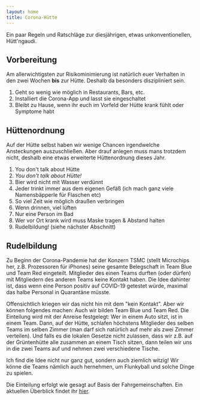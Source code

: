 ```yaml
---
layout: home
title: Corona-Hütte
---
```


Ein paar Regeln und Ratschläge zur diesjährigen, etwas unkonventionellen, Hütt'ngaudi.

## Vorbereitung
Am allerwichtigsten zur Risikominimierung ist natürlich euer Verhalten in den zwei Wochen **bis** zur Hütte. Deshalb da besonders diszipliniert sein.
1. Geht so wenig wie möglich in Restaurants, Bars, etc.
2. Installiert die Corona-App und lasst sie eingeschaltet
3. Bleibt zu Hause, wenn ihr euch im Vorfeld der Hütte krank fühlt oder Symptome habt

## Hüttenordnung
Auf der Hütte selbst haben wir wenige Chancen irgendwelche Ansteckungen auszuschließen. Aber drauf anlegen muss mans trotzdem nicht, deshalb eine etwas erweiterte Hüttenordnung dieses Jahr.
1. You don't talk about Hütte
2. *You don't talk about Hütte!*
3. Bier wird nicht mit Wasser verdünnt
4. Jeder trinkt immer aus dem eigenen Gefäß (ich mach ganz viele Namensbäpperle für Flaschen etc)
5. So viel Zeit wie möglich draußen verbringen
6. Wenn drinnen, viel lüften
7. Nur eine Person im Bad
8. Wer vor Ort krank wird muss Maske tragen & Abstand halten
9. Rudelbildung! (siehe nächster Abschnitt)

## Rudelbildung
Zu Beginn der Corona-Pandemie hat der Konzern TSMC (stellt Microchips her, z.B. Prozessoren für iPhones) seine gesamte Belegschaft in <span class="teamBlue">Team Blue</span> und <span class="teamRed">Team Red</span> eingeteilt. Mitglieder des einen Teams durften (oder dürfen) mit Mitgliedern des anderen Teams keine Kontakt haben. Die Idee dahinter ist, dass wenn eine Person positiv auf COVID-19 getestet würde, maximal das halbe Personal in Quarantäne müsste.

Offensichtlich kriegen wir das nicht hin mit dem "kein Kontakt". Aber wir können folgendes machen: Auch wir bilden <span class="teamBlue">Team Blue</span> und <span class="teamRed">Team Red</span>. Die Einteilung wird mit der Anreise festgelegt: Wer in einem Auto sitzt, ist in einem Team. Dann, auf der Hütte, schlafen höchstens Mitglieder des selben Teams im selben Zimmer (man darf sich natürlich auf mehr als zwei Zimmer verteilen). Und falls es die lokalen Gesetze nicht zulassen, dass wir z.B. auf der Grüntenhütte alle zusammen an einem Tisch sitzen, dann teilen wir uns in die zwei Teams auf und nehmen zwei verschiedene Tische.

Ich find die Idee nicht nur ganz gut, sondern auch ziemlich witzig! Wir könne die Teams nämlich auch hernehmen, um Flunkyball und solche Dinge zu spielen.

Die Einteilung erfolgt wie gesagt auf Basis der Fahrgemeinschaften. Ein aktuellen Überblick findet ihr [hier](pages/Rudels).
